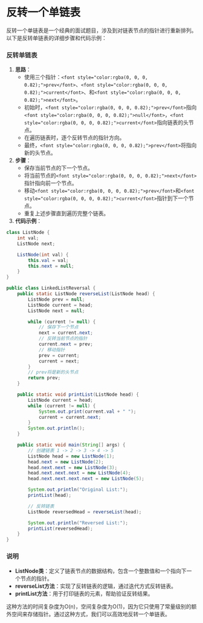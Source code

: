 # 反转一个单链表

<font style="color:rgba(0, 0, 0, 0.82);">反转一个单链表是一个经典的面试题目，涉及到对链表节点的指针进行重新排列。以下是反转单链表的详细步骤和代码示例：</font>

### <font style="color:rgba(0, 0, 0, 0.82);">反转单链表</font>
1. **<font style="color:rgba(0, 0, 0, 0.82);">思路</font>**<font style="color:rgba(0, 0, 0, 0.82);">：</font>
    - <font style="color:rgba(0, 0, 0, 0.82);">使用三个指针：</font>`<font style="color:rgba(0, 0, 0, 0.82);">prev</font>`<font style="color:rgba(0, 0, 0, 0.82);">、</font>`<font style="color:rgba(0, 0, 0, 0.82);">current</font>`<font style="color:rgba(0, 0, 0, 0.82);">、和</font>`<font style="color:rgba(0, 0, 0, 0.82);">next</font>`<font style="color:rgba(0, 0, 0, 0.82);">。</font>
    - <font style="color:rgba(0, 0, 0, 0.82);">初始时，</font>`<font style="color:rgba(0, 0, 0, 0.82);">prev</font>`<font style="color:rgba(0, 0, 0, 0.82);">指向</font>`<font style="color:rgba(0, 0, 0, 0.82);">null</font>`<font style="color:rgba(0, 0, 0, 0.82);">，</font>`<font style="color:rgba(0, 0, 0, 0.82);">current</font>`<font style="color:rgba(0, 0, 0, 0.82);">指向链表的头节点。</font>
    - <font style="color:rgba(0, 0, 0, 0.82);">在遍历链表时，逐个反转节点的指针方向。</font>
    - <font style="color:rgba(0, 0, 0, 0.82);">最终，</font>`<font style="color:rgba(0, 0, 0, 0.82);">prev</font>`<font style="color:rgba(0, 0, 0, 0.82);">将指向新的头节点。</font>
2. **<font style="color:rgba(0, 0, 0, 0.82);">步骤</font>**<font style="color:rgba(0, 0, 0, 0.82);">：</font>
    - <font style="color:rgba(0, 0, 0, 0.82);">保存当前节点的下一个节点。</font>
    - <font style="color:rgba(0, 0, 0, 0.82);">将当前节点的</font>`<font style="color:rgba(0, 0, 0, 0.82);">next</font>`<font style="color:rgba(0, 0, 0, 0.82);">指针指向前一个节点。</font>
    - <font style="color:rgba(0, 0, 0, 0.82);">移动</font>`<font style="color:rgba(0, 0, 0, 0.82);">prev</font>`<font style="color:rgba(0, 0, 0, 0.82);">和</font>`<font style="color:rgba(0, 0, 0, 0.82);">current</font>`<font style="color:rgba(0, 0, 0, 0.82);">指针到下一个节点。</font>
    - <font style="color:rgba(0, 0, 0, 0.82);">重复上述步骤直到遍历完整个链表。</font>
3. **<font style="color:rgba(0, 0, 0, 0.82);">代码示例</font>**<font style="color:rgba(0, 0, 0, 0.82);">：</font>

```java
class ListNode {  
    int val;  
    ListNode next;  

    ListNode(int val) {  
        this.val = val;  
        this.next = null;  
    }  
}  

public class LinkedListReversal {  
    public static ListNode reverseList(ListNode head) {  
        ListNode prev = null;  
        ListNode current = head;  
        ListNode next = null;  

        while (current != null) {  
            // 保存下一个节点  
            next = current.next;  
            // 反转当前节点的指针  
            current.next = prev;  
            // 移动指针  
            prev = current;  
            current = next;  
        }  
        // prev将是新的头节点  
        return prev;  
    }  

    public static void printList(ListNode head) {  
        ListNode current = head;  
        while (current != null) {  
            System.out.print(current.val + " ");  
            current = current.next;  
        }  
        System.out.println();  
    }  

    public static void main(String[] args) {  
        // 创建链表 1 -> 2 -> 3 -> 4 -> 5  
        ListNode head = new ListNode(1);  
        head.next = new ListNode(2);  
        head.next.next = new ListNode(3);  
        head.next.next.next = new ListNode(4);  
        head.next.next.next.next = new ListNode(5);  

        System.out.println("Original List:");  
        printList(head);  

        // 反转链表  
        ListNode reversedHead = reverseList(head);  

        System.out.println("Reversed List:");  
        printList(reversedHead);  
    }  
}
```

### <font style="color:rgba(0, 0, 0, 0.82);">说明</font>
+ **<font style="color:rgba(0, 0, 0, 0.82);">ListNode类</font>**<font style="color:rgba(0, 0, 0, 0.82);">：定义了链表节点的数据结构，包含一个整数值和一个指向下一个节点的指针。</font>
+ **<font style="color:rgba(0, 0, 0, 0.82);">reverseList方法</font>**<font style="color:rgba(0, 0, 0, 0.82);">：实现了反转链表的逻辑，通过迭代方式反转链表。</font>
+ **<font style="color:rgba(0, 0, 0, 0.82);">printList方法</font>**<font style="color:rgba(0, 0, 0, 0.82);">：用于打印链表的元素，帮助验证反转结果。</font>

<font style="color:rgba(0, 0, 0, 0.82);">这种方法的时间复杂度为O(n)，空间复杂度为O(1)，因为它只使用了常量级别的额外空间来存储指针。通过这种方式，我们可以高效地反转一个单链表。</font>

